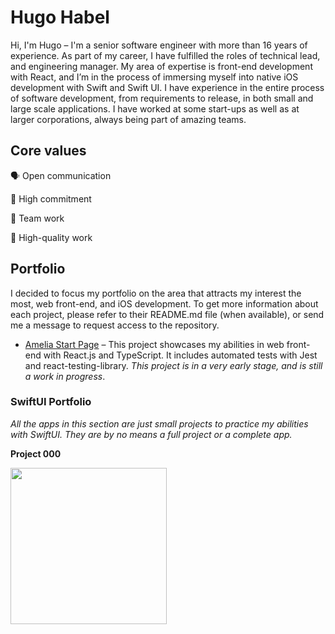 # Hugo Habel

Hi, I'm Hugo – I'm a senior software engineer with more than 16 years of experience. As part of my career, I have fulfilled the roles of technical lead, and engineering manager. My area of expertise is front-end development with React, and I’m in the process of immersing myself into native iOS development with Swift and Swift UI. I have experience in the entire process of software development, from requirements to release, in both small and large scale applications. I have worked at some start-ups as well as at larger corporations, always being part of amazing teams.

## Core values
🗣️ Open communication

🤝 High commitment 

👥 Team work

💎 High-quality work

## Portfolio

I decided to focus my portfolio on the area that attracts my interest the most, web front-end, and iOS development. To get more information about each project, please refer to their README.md file (when available), or send me a message to request access to the repository.

- [Amelia Start Page](https://hugohabel.github.io/amelia-start-page/) – This project showcases my abilities in web front-end with React.js and TypeScript. It includes automated tests with Jest and react-testing-library. *This project is in a very early stage, and is still a work in progress*.

### SwiftUI Portfolio

*All the apps in this section are just small projects to practice my abilities with SwiftUI. They are by no means a full project or a complete app.*

**Project 000**

<img src="https://github.com/hugohabel/swiftui-portfolio-000/blob/main/SwiftUIPortfolio000%20-%20DarkMode.gif" width="250" />


